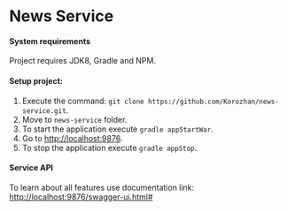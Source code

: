 # News Service

#### System requirements
Project requires JDK8, Gradle and NPM.

#### Setup project:
1. Execute the command: `git clone https://github.com/Korozhan/news-service.git`.
2. Move to `news-service` folder.
2. To start the application execute `gradle appStartWar`.
3. Go to [http://localhost:9876](http://localhost:9876).
4. To stop the application execute `gradle appStop`.

#### Service API
To learn about all features use documentation link: [http://localhost:9876/swagger-ui.html#](http://localhost:9876/swagger-ui.html#)
